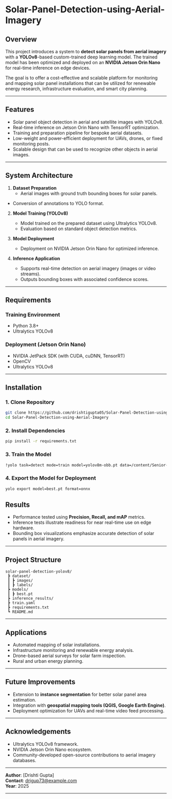 # Solar-Panel-Detection-using-Aerial-Imagery

## Overview
This project introduces a system to **detect solar panels from aerial imagery** with a **YOLOv8**-based custom-trained deep learning model. The trained model has been optimized and deployed on an **NVIDIA Jetson Orin Nano** for real-time inference on edge devices.

The goal is to offer a cost-effective and scalable platform for monitoring and mapping solar panel installations that can be utilized for renewable energy research, infrastructure evaluation, and smart city planning.

***

## Features
- Solar panel object detection in aerial and satellite images with YOLOv8.
- Real-time inference on Jetson Orin Nano with TensorRT optimization.
- Training and preparation pipeline for bespoke aerial datasets.
- Low-weight and power-efficient deployment for UAVs, drones, or fixed monitoring posts.
- Scalable design that can be used to recognize other objects in aerial images.

***

## System Architecture

1. **Dataset Preparation**
   - Aerial images with ground truth bounding boxes for solar panels.
- Conversion of annotations to YOLO format.  

2. **Model Training (YOLOv8)**  
   - Model trained on the prepared dataset using Ultralytics YOLOv8.    
   - Evaluation based on standard object detection metrics.  

3. **Model Deployment**
   - Deployment on NVIDIA Jetson Orin Nano for optimized inference.  

4. **Inference Application**  
   - Supports real-time detection on aerial imagery (images or video streams).  
   - Outputs bounding boxes with associated confidence scores.  

***

## Requirements  

### Training Environment
- Python 3.8+  
- Ultralytics YOLOv8 

### Deployment (Jetson Orin Nano)  
- NVIDIA JetPack SDK (with CUDA, cuDNN, TensorRT)  
- OpenCV  
- Ultralytics YOLOv8  

***

## Installation  

### 1. Clone Repository  
```bash
git clone https://github.com/drishtigupta05/Solar-Panel-Detection-using-Aerial-Imagery.git
cd Solar-Panel-Detection-using-Aerial-Imagery
```

### 2. Install Dependencies  
```bash
pip install -r requirements.txt
```

### 3. Train the Model
```bash
!yolo task=detect mode=train model=yolov8m-obb.pt data=/content/Senior-Project-Ver-2-1/data.yaml epochs=100 imgsz=640
```

### 4. Export the Model for Deployment
```bash
yolo export model=best.pt format=onnx
```

## Results
- Performance tested using **Precision, Recall, and mAP** metrics.
- Inference tests illustrate readiness for near real-time use on edge hardware.
- Bounding box visualizations emphasize accurate detection of solar panels in aerial imagery.

***

## Project Structure

```
solar-panel-detection-yolov8/
 ┣ dataset/
 ┃ ┣ images/
 ┃ ┣ labels/
 ┣ models/
 ┃ ┣ best.pt
 ┣ inference_results/
 ┣ train.yaml
 ┣ requirements.txt
 ┗ README.md
```

***

## Applications
- Automated mapping of solar installations.
- Infrastructure monitoring and renewable energy analysis.
- Drone-based aerial surveys for solar farm inspection.
- Rural and urban energy planning.

***

## Future Improvements
- Extension to **instance segmentation** for better solar panel area estimation.  
- Integration with **geospatial mapping tools (QGIS, Google Earth Engine)**.  
- Deployment optimization for UAVs and real-time video feed processing.

***

## Acknowledgements
- Ultralytics YOLOv8 framework.  
- NVIDIA Jetson Orin Nano ecosystem.
- Community-developed open-source contributions to aerial imagery databases.

*** 

**Author**: [Drishti Gupta]  
**Contact**: drigup73@example.com  
**Year**: 2025  

*** 
